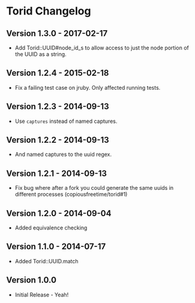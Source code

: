 # Torid Changelog
## Version 1.3.0 - 2017-02-17

* Add Torid::UUID#node_id_s to allow access to just the node portion
  of the UUID as a string.

## Version 1.2.4 - 2015-02-18

* Fix a failing test case on jruby. Only affected running tests.

## Version 1.2.3 - 2014-09-13

* Use `captures` instead of named captures.

## Version 1.2.2 - 2014-09-13

* And named captures to the uuid regex.

## Version 1.2.1 - 2014-09-13

* Fix bug where after a fork you could generate the same uuids in different
  processes (copiousfreetime/torid#1)

## Version 1.2.0 - 2014-09-04

* Added equivalence checking

## Version 1.1.0 - 2014-07-17

* Added Torid::UUID.match

## Version 1.0.0

* Initial Release - Yeah!

